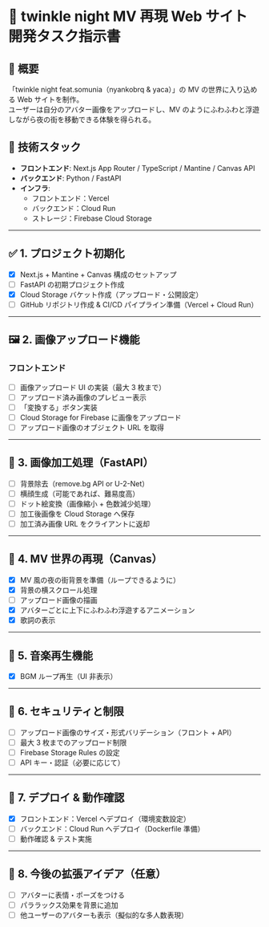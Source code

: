 # 🎨 twinkle night MV 再現 Web サイト 開発タスク指示書

## 🌟 概要

「twinkle night feat.somunia（nyankobrq & yaca）」の MV の世界に入り込める Web サイトを制作。  
ユーザーは自分のアバター画像をアップロードし、MV のようにふわふわと浮遊しながら夜の街を移動できる体験を得られる。

## 🧱 技術スタック

- **フロントエンド**: Next.js App Router / TypeScript / Mantine / Canvas API
- **バックエンド**: Python / FastAPI
- **インフラ**:
  - フロントエンド：Vercel
  - バックエンド：Cloud Run
  - ストレージ：Firebase Cloud Storage

---

## ✅ 1. プロジェクト初期化

- [x] Next.js + Mantine + Canvas 構成のセットアップ
- [ ] FastAPI の初期プロジェクト作成
- [x] Cloud Storage バケット作成（アップロード・公開設定）
- [ ] GitHub リポジトリ作成 & CI/CD パイプライン準備（Vercel + Cloud Run）

---

## 🖼️ 2. 画像アップロード機能

### フロントエンド

- [ ] 画像アップロード UI の実装（最大 3 枚まで）
- [ ] アップロード済み画像のプレビュー表示
- [ ] 「変換する」ボタン実装
- [ ] Cloud Storage for Firebase に画像をアップロード
- [ ] アップロード画像のオブジェクト URL を取得

---

## 🎨 3. 画像加工処理（FastAPI）

- [ ] 背景除去（remove.bg API or U-2-Net）
- [ ] 横顔生成（可能であれば、難易度高）
- [ ] ドット絵変換（画像縮小 + 色数減少処理）
- [ ] 加工後画像を Cloud Storage へ保存
- [ ] 加工済み画像 URL をクライアントに返却

---

## 🌃 4. MV 世界の再現（Canvas）

- [x] MV 風の夜の街背景を準備（ループできるように）
- [x] 背景の横スクロール処理
- [ ] アップロード画像の描画
- [x] アバターごとに上下にふわふわ浮遊するアニメーション
- [x] 歌詞の表示

---

## 🎵 5. 音楽再生機能

- [x] BGM ループ再生（UI 非表示）

---

## 🔐 6. セキュリティと制限

- [ ] アップロード画像のサイズ・形式バリデーション（フロント + API）
- [ ] 最大 3 枚までのアップロード制限
- [ ] Firebase Storage Rules の設定
- [ ] API キー・認証（必要に応じて）

---

## 🚀 7. デプロイ & 動作確認

- [x] フロントエンド：Vercel へデプロイ（環境変数設定）
- [ ] バックエンド：Cloud Run へデプロイ（Dockerfile 準備）
- [ ] 動作確認 & テスト実施

---

## 🔄 8. 今後の拡張アイデア（任意）

- [ ] アバターに表情・ポーズをつける
- [ ] パララックス効果を背景に追加
- [ ] 他ユーザーのアバターも表示（擬似的な多人数表現）
